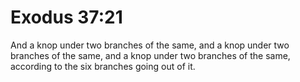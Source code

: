 # Exodus 37:21

And a knop under two branches of the same, and a knop under two branches of the same, and a knop under two branches of the same, according to the six branches going out of it.